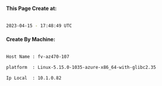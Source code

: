 
   
#### This Page Create at:

```bash

2023-04-15 - 17:48:49 UTC

```

#### Create By Machine:

```bash

Host Name : fv-az470-107

platform  : Linux-5.15.0-1035-azure-x86_64-with-glibc2.35

Ip Local  : 10.1.0.82

```

